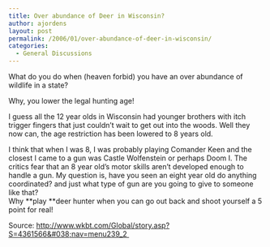 ```yaml
---
title: Over abundance of Deer in Wisconsin?
author: ajordens
layout: post
permalink: /2006/01/over-abundance-of-deer-in-wisconsin/
categories:
  - General Discussions
---
```

What do you do when (heaven forbid) you have an over abundance of wildlife in a state?

Why, you lower the legal hunting age!

I guess all the 12 year olds in Wisconsin had younger brothers with itch trigger fingers that just couldn&#8217;t wait to get out into the woods. Well they now can, the age restriction has been lowered to 8 years old.

I think that when I was 8, I was probably playing Comander Keen and the closest I came to a gun was Castle Wolfenstein or perhaps Doom I. The critics fear that an 8 year old&#8217;s motor skills aren&#8217;t developed enough to handle a gun. My question is, have you seen an eight year old do anything coordinated? and just what type of gun are you going to give to someone like that?  
Why **play **deer hunter when you can go out back and shoot yourself a 5 point for real!

Source: <a target="_blank" href="http://www.wkbt.com/Global/story.asp?S=4361566&#038;nav=menu239_2">http://www.wkbt.com/Global/story.asp?S=4361566&#038;nav=menu239_2 </a>